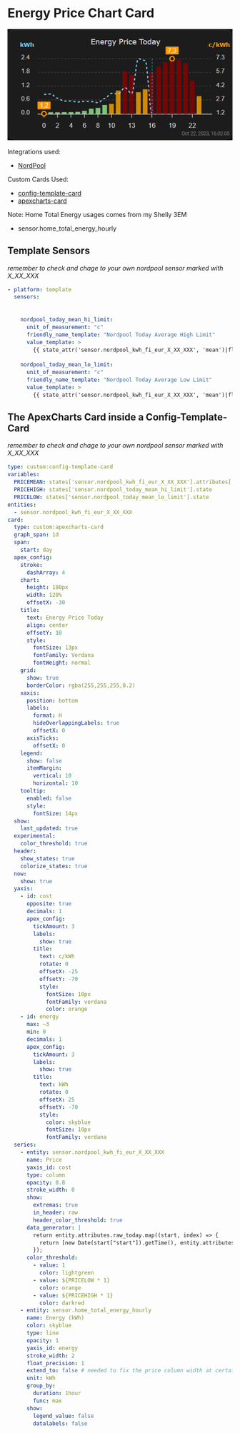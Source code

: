 # Energy Price Chart Card

![](energy-price-today.png)

Integrations used:
- [NordPool](https://github.com/custom-components/nordpool)

Custom Cards Used:
- [config-template-card](https://github.com/iantrich/config-template-card)
- [apexcharts-card](https://github.com/RomRider/apexcharts-card)

Note: Home Total Energy usages comes from my Shelly 3EM
- sensor.home_total_energy_hourly

## Template Sensors ##
*remember to check and chage to your own nordpool sensor marked with X_XX_XXX*
```YAML
- platform: template
  sensors:


    nordpool_today_mean_hi_limit:
      unit_of_measurement: "c"
      friendly_name_template: "Nordpool Today Average High Limit"
      value_template: >
        {{ state_attr('sensor.nordpool_kwh_fi_eur_X_XX_XXX', 'mean')|float * 0.15 + state_attr('sensor.nordpool_kwh_fi_eur_X_XX_XXX', 'mean')|float }}

    nordpool_today_mean_lo_limit:
      unit_of_measurement: "c"
      friendly_name_template: "Nordpool Today Average Low Limit"
      value_template: >
        {{ state_attr('sensor.nordpool_kwh_fi_eur_X_XX_XXX', 'mean')|float - (0.15 * state_attr('sensor.nordpool_kwh_fi_eur_X_XX_XXX', 'mean')|float) }}
```


## The ApexCharts Card inside a Config-Template-Card
*remember to check and chage to your own nordpool sensor marked with X_XX_XXX*
```YAML
type: custom:config-template-card
variables:
  PRICEMEAN: states['sensor.nordpool_kwh_fi_eur_X_XX_XXX'].attributes['mean']
  PRICEHIGH: states['sensor.nordpool_today_mean_hi_limit'].state
  PRICELOW: states['sensor.nordpool_today_mean_lo_limit'].state
entities:
  - sensor.nordpool_kwh_fi_eur_X_XX_XXX
card:
  type: custom:apexcharts-card
  graph_span: 1d
  span:
    start: day
  apex_config:
    stroke:
      dashArray: 4
    chart:
      height: 180px
      width: 120%
      offsetX: -30
    title:
      text: Energy Price Today
      align: center
      offsetY: 10
      style:
        fontSize: 13px
        fontFamily: Verdana
        fontWeight: normal
    grid:
      show: true
      borderColor: rgba(255,255,255,0.2)
    xaxis:
      position: bottom
      labels:
        format: H
        hideOverlappingLabels: true
        offsetX: 0
      axisTicks:
        offsetX: 0
    legend:
      show: false
      itemMargin:
        vertical: 10
        horizontal: 10
    tooltip:
      enabled: false
      style:
        fontSize: 14px
  show:
    last_updated: true
  experimental:
    color_threshold: true
  header:
    show_states: true
    colorize_states: true
  now:
    show: true
  yaxis:
    - id: cost
      opposite: true
      decimals: 1
      apex_config:
        tickAmount: 3
        labels:
          show: true
        title:
          text: c/kWh
          rotate: 0
          offsetX: -25
          offsetY: -70
          style:
            fontSize: 10px
            fontFamily: verdana
            color: orange
    - id: energy
      max: ~3
      min: 0
      decimals: 1
      apex_config:
        tickAmount: 3
        labels:
          show: true
        title:
          text: kWh
          rotate: 0
          offsetX: 25
          offsetY: -70
          style:
            color: skyblue
            fontSize: 10px
            fontFamily: verdana
  series:
    - entity: sensor.nordpool_kwh_fi_eur_X_XX_XXX
      name: Price
      yaxis_id: cost
      type: column
      opacity: 0.8
      stroke_width: 0
      show:
        extremas: true
        in_header: raw
        header_color_threshold: true
      data_generator: |
        return entity.attributes.raw_today.map((start, index) => {
          return [new Date(start["start"]).getTime(), entity.attributes.raw_today[index]["value"]];
        });
      color_threshold:
        - value: 1
          color: lightgreen
        - value: ${PRICELOW * 1}
          color: orange
        - value: ${PRICEHIGH * 1}
          color: darkred
    - entity: sensor.home_total_energy_hourly
      name: Energy (kWh)
      color: skyblue
      type: line
      opacity: 1
      yaxis_id: energy
      stroke_width: 2
      float_precision: 1
      extend_to: false # needed to fix the price column width at certain times.
      unit: kWh
      group_by:
        duration: 1hour
        func: max
      show:
        legend_value: false
        datalabels: false
```
